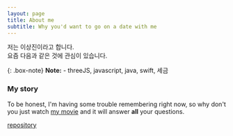 ```yaml
---
layout: page
title: About me
subtitle: Why you'd want to go on a date with me
---
```



저는 이상진이라고 합니다.  
요즘 다음과 같은 것에 관심이 있습니다.

{: .box-note}
**Note:** - threeJS, javascript, java, swift, 세금

### My story
To be honest, I'm having some trouble remembering right now, so why don't you just watch [my movie](https://en.wikipedia.org/wiki/The_Princess_Bride_%28film%29) and it will answer **all** your questions.


[repository](https://github.com/ctamark)
